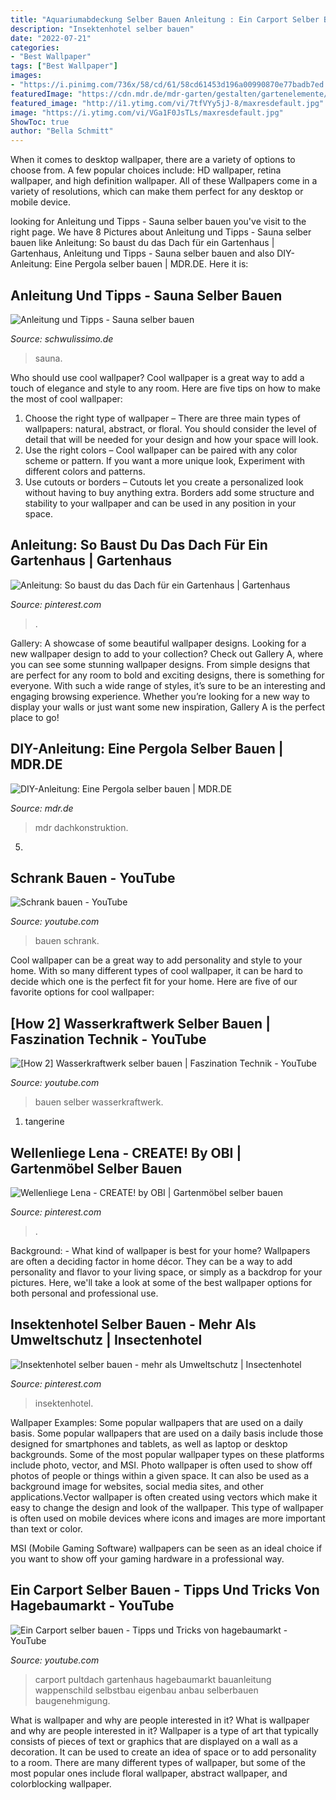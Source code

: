 ```yaml
---
title: "Aquariumabdeckung Selber Bauen Anleitung : Ein Carport Selber Bauen"
description: "Insektenhotel selber bauen"
date: "2022-07-21"
categories:
- "Best Wallpaper"
tags: ["Best Wallpaper"]
images:
- "https://i.pinimg.com/736x/58/cd/61/58cd61453d196a00990870e77badb7ed.jpg"
featuredImage: "https://cdn.mdr.de/mdr-garten/gestalten/gartenelemente/pergola-selber-bauen-104_v-variantBig16x9_wm-true_zc-ecbbafc6.jpg?version=53877"
featured_image: "http://i1.ytimg.com/vi/7tfVYy5jJ-8/maxresdefault.jpg"
image: "https://i.ytimg.com/vi/VGa1F0JsTLs/maxresdefault.jpg"
ShowToc: true
author: "Bella Schmitt"
---
```



When it comes to desktop wallpaper, there are a variety of options to choose from. A few popular choices include: HD wallpaper, retina wallpaper, and high definition wallpaper. All of these Wallpapers come in a variety of resolutions, which can make them perfect for any desktop or mobile device. 

	

		
looking for Anleitung und Tipps - Sauna selber bauen you've visit to the right page. We have 8 Pictures about Anleitung und Tipps - Sauna selber bauen like Anleitung: So baust du das Dach für ein Gartenhaus | Gartenhaus, Anleitung und Tipps - Sauna selber bauen and also DIY-Anleitung: Eine Pergola selber bauen | MDR.DE. Here it is:
		
    
## Anleitung Und Tipps - Sauna Selber Bauen

<img loading=lazy src="https://www.schwulissimo.de/sites/default/files/styles/facebook/public/2020-09/istock-152141931.jpg?h=119335f7&amp;itok=HHR7wRVk" onerror="this.onerror=null;this.src='https://tse2.mm.bing.net/th?id=OIP.AxaETTqTyXmdv7nABuHTZAHaD4&amp;pid=15.1';" alt="Anleitung und Tipps - Sauna selber bauen">

_Source: schwulissimo.de_

>sauna. 

	

Who should use cool wallpaper?
Cool wallpaper is a great way to add a touch of elegance and style to any room. Here are five tips on how to make the most of cool wallpaper: 
1) Choose the right type of wallpaper – There are three main types of wallpapers: natural, abstract, or floral. You should consider the level of detail that will be needed for your design and how your space will look. 
2) Use the right colors – Cool wallpaper can be paired with any color scheme or pattern. If you want a more unique look, Experiment with different colors and patterns. 
3) Use cutouts or borders – Cutouts let you create a personalized look without having to buy anything extra. Borders add some structure and stability to your wallpaper and can be used in any position in your space.

    
## Anleitung: So Baust Du Das Dach Für Ein Gartenhaus | Gartenhaus

<img loading=lazy src="https://i.pinimg.com/736x/c5/40/db/c540dba3c0bf8c8a9b4b319406d3708f.jpg" onerror="this.onerror=null;this.src='https://tse4.mm.bing.net/th?id=OIP.W00rG6_ZFxIApL1RbO2H7AHaE8&amp;pid=15.1';" alt="Anleitung: So baust du das Dach für ein Gartenhaus | Gartenhaus">

_Source: pinterest.com_

>. 

	

Gallery: A showcase of some beautiful wallpaper designs.
Looking for a new wallpaper design to add to your collection? Check out Gallery A, where you can see some stunning wallpaper designs. From simple designs that are perfect for any room to bold and exciting designs, there is something for everyone. With such a wide range of styles, it’s sure to be an interesting and engaging browsing experience. Whether you’re looking for a new way to display your walls or just want some new inspiration, Gallery A is the perfect place to go!





	
	
    
## DIY-Anleitung: Eine Pergola Selber Bauen | MDR.DE

<img loading=lazy src="https://cdn.mdr.de/mdr-garten/gestalten/gartenelemente/pergola-selber-bauen-104_v-variantBig16x9_wm-true_zc-ecbbafc6.jpg?version=53877" onerror="this.onerror=null;this.src='https://tse2.mm.bing.net/th?id=OIP.aq_710vINCMBvVe48ZzH1QHaEK&amp;pid=15.1';" alt="DIY-Anleitung: Eine Pergola selber bauen | MDR.DE">

_Source: mdr.de_

>mdr dachkonstruktion. 

	

5.

    
## Schrank Bauen - YouTube

<img loading=lazy src="http://i.ytimg.com/vi/NGf8qI9FN_E/maxresdefault.jpg" onerror="this.onerror=null;this.src='https://tse2.mm.bing.net/th?id=OIP.4lJb1sxquWYK4YYkjRFjewHaEK&amp;pid=15.1';" alt="Schrank bauen - YouTube">

_Source: youtube.com_

>bauen schrank. 

	

Cool wallpaper can be a great way to add personality and style to your home. With so many different types of cool wallpaper, it can be hard to decide which one is the perfect fit for your home. Here are five of our favorite options for cool wallpaper: 

    
## [How 2] Wasserkraftwerk Selber Bauen | Faszination Technik - YouTube

<img loading=lazy src="https://i.ytimg.com/vi/VGa1F0JsTLs/maxresdefault.jpg" onerror="this.onerror=null;this.src='https://tse2.mm.bing.net/th?id=OIP.tyEiMhQ9h3gk-efznlBFawHaEK&amp;pid=15.1';" alt="[How 2] Wasserkraftwerk selber bauen | Faszination Technik - YouTube">

_Source: youtube.com_

>bauen selber wasserkraftwerk. 

	

1. tangerine 

    
## Wellenliege Lena - CREATE! By OBI | Gartenmöbel Selber Bauen

<img loading=lazy src="https://i.pinimg.com/736x/58/cd/61/58cd61453d196a00990870e77badb7ed.jpg" onerror="this.onerror=null;this.src='https://tse4.mm.bing.net/th?id=OIP.C1nYl51HGYmYyXVpIp7orgHaJ3&amp;pid=15.1';" alt="Wellenliege Lena - CREATE! by OBI | Gartenmöbel selber bauen">

_Source: pinterest.com_

>. 

	

Background: - What kind of wallpaper is best for your home?
Wallpapers are often a deciding factor in home décor. They can be a way to add personality and flavor to your living space, or simply as a backdrop for your pictures. Here, we'll take a look at some of the best wallpaper options for both personal and professional use.

    
## Insektenhotel Selber Bauen - Mehr Als Umweltschutz | Insectenhotel

<img loading=lazy src="https://i.pinimg.com/736x/6b/ac/c1/6bacc136367570d5fd729a867424e9bf.jpg" onerror="this.onerror=null;this.src='https://tse2.mm.bing.net/th?id=OIP.S0-973Tjj6GDmj9DLOHllgAAAA&amp;pid=15.1';" alt="Insektenhotel selber bauen - mehr als Umweltschutz | Insectenhotel">

_Source: pinterest.com_

>insektenhotel. 

	

Wallpaper Examples: Some popular wallpapers that are used on a daily basis.
Some popular wallpapers that are used on a daily basis include those designed for smartphones and tablets, as well as laptop or desktop backgrounds. Some of the most popular wallpaper types on these platforms include photo, vector, and MSI. 
Photo wallpaper is often used to show off photos of people or things within a given space. It can also be used as a background image for websites, social media sites, and other applications.Vector wallpaper is often created using vectors which make it easy to change the design and look of the wallpaper. This type of wallpaper is often used on mobile devices where icons and images are more important than text or color. 

MSI (Mobile Gaming Software) wallpapers can be seen as an ideal choice if you want to show off your gaming hardware in a professional way.

    
## Ein Carport Selber Bauen - Tipps Und Tricks Von Hagebaumarkt - YouTube

<img loading=lazy src="http://i1.ytimg.com/vi/7tfVYy5jJ-8/maxresdefault.jpg" onerror="this.onerror=null;this.src='https://tse3.mm.bing.net/th?id=OIP.cfeiDk8-X1nL_mJJDIMJzQHaEK&amp;pid=15.1';" alt="Ein Carport selber bauen - Tipps und Tricks von hagebaumarkt - YouTube">

_Source: youtube.com_

>carport pultdach gartenhaus hagebaumarkt bauanleitung wappenschild selbstbau eigenbau anbau selberbauen baugenehmigung. 

	

What is wallpaper and why are people interested in it?
What is wallpaper and why are people interested in it?
Wallpaper is a type of art that typically consists of pieces of text or graphics that are displayed on a wall as a decoration. It can be used to create an idea of space or to add personality to a room. There are many different types of wallpaper, but some of the most popular ones include floral wallpaper, abstract wallpaper, and colorblocking wallpaper.

